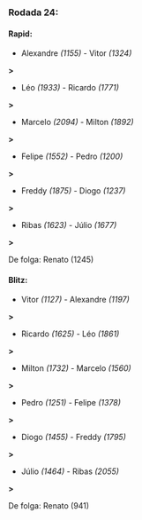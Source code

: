 ### Rodada 24:

#### Rapid:

* Alexandre *(1155)*     -     Vitor *(1324)*

 **>** 
* Léo *(1933)*     -     Ricardo *(1771)*

 **>** 
* Marcelo *(2094)*     -     Milton *(1892)*

 **>** 
* Felipe *(1552)*     -     Pedro *(1200)*

 **>** 
* Freddy *(1875)*     -     Diogo *(1237)*

 **>** 
* Ribas *(1623)*     -     Júlio *(1677)*

 **>** 

De folga: Renato (1245)

#### Blitz:

* Vitor *(1127)*     -     Alexandre *(1197)*

 **>** 
* Ricardo *(1625)*     -     Léo *(1861)*

 **>** 
* Milton *(1732)*     -     Marcelo *(1560)*

 **>** 
* Pedro *(1251)*     -     Felipe *(1378)*

 **>** 
* Diogo *(1455)*     -     Freddy *(1795)*

 **>** 
* Júlio *(1464)*     -     Ribas *(2055)*

 **>** 

De folga: Renato (941)

